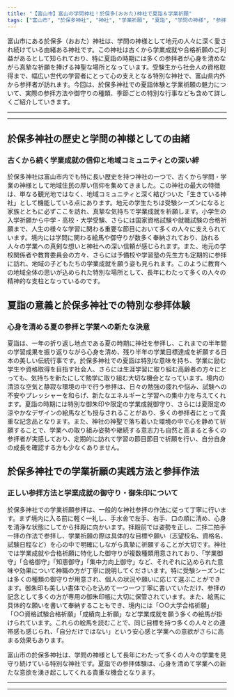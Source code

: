 ```yaml
---
title: "【富山市】富山の学問神社！於保多(おおた)神社で夏詣＆学業祈願"
tags: ["富山市", "於保多神社", "神社", "学業祈願", "夏詣", "学問の神様", "参拝", "富山県", "TOYAMA", "YouTube Shorts", "#shorts", "動画"]
---
```


富山市にある於保多（おおた）神社は、学問の神様として地元の人々に深く愛され続けている由緒ある神社です。この神社は古くから学業成就や合格祈願のご利益があるとして知られており、特に夏詣の時期には多くの参拝者が心身を清めながら真摯な祈願を捧げる神聖な場所となっています。受験生から社会人の資格取得まで、幅広い世代の学習者にとって心の支えとなる特別な神社で、富山県内外から参拝者が訪れます。今回は、於保多神社での夏詣体験と学業祈願の魅力について、実際の参拝方法や御守りの種類、季節ごとの特別な行事なども含めて詳しくご紹介していきます。

---

<!-- 🎥 YouTube動画埋め込み -->
<!-- No YouTube URL provided -->

---

## 於保多神社の歴史と学問の神様としての由緒

### 古くから続く学業成就の信仰と地域コミュニティとの深い絆

於保多神社は富山市内でも特に長い歴史を持つ神社の一つで、古くから学問・学業の神様として地域住民の厚い信仰を集めてきました。この神社の最大の特徴は、単なる観光地ではなく、地域コミュニティと深く結びついた「生きている神社」として機能している点にあります。地元の学生たちは受験シーズンになると家族とともに必ずここを訪れ、真摯な気持ちで学業成就を祈願します。小学生の入学祈願から中学・高校・大学受験、さらには国家資格試験や就職試験の合格祈願まで、人生の様々な学習に関わる重要な節目において多くの人々に支えられています。境内には学問に関わる絵馬や御守りが数多く奉納されており、訪れる人々の学業への真剣な想いと神社への深い信頼が感じられます。また、地元の学校関係者や教育委員会の方々、さらには予備校や学習塾の先生方も定期的に参拝に訪れ、地域の子どもたちの学業成就を願う姿も見られます。このように教育への地域全体の思いが込められた特別な場所として、長年にわたって多くの人々の精神的な支柱となっているのです。

## 夏詣の意義と於保多神社での特別な参拝体験

### 心身を清める夏の参拝と学業への新たな決意

夏詣は、一年の折り返し地点である夏の時期に神社を参拝し、これまでの半年間の学習成果を振り返りながら心身を清め、残り半年の学業目標達成を祈願する日本の美しい伝統行事です。於保多神社での夏詣は特別な意味を持ち、学業に励む学生や資格取得を目指す社会人、さらには生涯学習に取り組む高齢者の方々にとっても、気持ちを新たにして勉学に取り組む大切な機会となっています。境内の清涼な空気と静寂な環境の中で行う参拝は、日々の勉強の疲れや悩み、試験への不安やプレッシャーを和らげ、新たなエネルギーと学習への集中力を与えてくれます。夏詣の時期には特別な御朱印や限定の学業成就御守り、さらには夏限定の涼やかなデザインの絵馬なども授与されることがあり、多くの参拝者にとって貴重な記念品となります。また、神社の神聖で落ち着いた環境の中で心を静めて祈願することで、学業への取り組み姿勢や継続する意志力も自然と高まると多くの参拝者が実感しており、定期的に訪れて学習の節目節目で祈願を行い、自分自身の成長を確認する方も少なくありません。

## 於保多神社での学業祈願の実践方法と参拝作法

### 正しい参拝方法と学業成就の御守り・御朱印について

於保多神社での学業祈願参拝は、一般的な神社参拝の作法に従って丁寧に行います。まず境内に入る前に軽く一礼し、手水舎で左手、右手、口の順に清め、心身を清浄な状態にしてから拝殿に向かいます。拝殿前では姿勢を正し、二拝二拍手一拝の作法で参拝し、学業祈願の際は具体的な目標や願い（志望校名、資格名、試験日程など）を心の中で明確にしながら真摯に祈願することが大切です。神社では学業成就や合格祈願に特化した御守りが複数種類用意されており、「学業御守」「合格御守」「知恵御守」「集中力向上御守」など、それぞれに込められた意味や効果について神職の方が丁寧に説明してくださいます。特に受験シーズンには多くの種類の御守りが用意され、個人の状況や願いに応じて選ぶことができます。御朱印も美しい書体で心を込めて一つ一つ丁寧に書いていただけ、参拝の記念として多くの方が専用の御朱印帳に大切に保管されています。また、絵馬に具体的な願いを書いて奉納することもでき、境内には「○○大学合格祈願」「○○資格試験合格祈願」「成績向上祈願」など学業成就を願う多くの絵馬が掛けられています。これらの絵馬を読むことで、同じ目標を持つ多くの人々との連帯感も感じられ、「自分だけではない」という安心感と学業への意欲がさらに高まる効果もあります。

富山市の於保多神社は、学問の神様として長年にわたって多くの人々の学業を見守り続けている特別な神社です。夏詣での参拝体験は、心身を清めて学業への新たな意欲を湧き起こしてくれる貴重な機会となります。

---

<!-- 🗺 Googleマップ（自動表示: page.tsxで地域名から自動生成） -->

<!-- 📍 宿泊リンク（自動表示: page.tsxで地域別リンクを自動生成）
     - タイトルから地域名を抽出
     - JTB / 楽天トラベル / じゃらん / 一休.com 対応
     - 環境変数でプロバイダー切替可能
-->

<!-- 📚 関連記事（自動表示: page.tsxで同カテゴリから2件自動選択） -->

<!-- 🏷️ タグ（自動表示: page.tsxで記事最下部に自動配置） -->

---

<!--
【記事文字数ルール】
- 基本文字数: 最低1000文字以上
- 推奨文字数: 1000〜1500文字（スマホ読みやすさ最優先）
- 上限なし: 情報量的に必要な場合は1500文字や2000文字を超えても良い
- 判断基準: 読者にとって価値ある情報を過不足なく提供できる文字数

【記事構成の最終形】
1. タイトル・動画・本文
2. まとめ
3. Googleマップ（見出しなし、マップのみ自動表示）
4. **宿泊リンク（地域別自動生成）** ← 2025年10月7日追加
5. 関連記事（H3、同カテゴリから2件自動選択）
6. タグ（記事最下部に自動表示）
7. ナビゲーションボタン

【宿泊リンクシステム仕様】
- タイトルから地域名を自動抽出（【〇〇市】形式優先）
- 北陸地方地域辞書: 富山/石川/福井の主要都市対応
- 対応プロバイダー: JTB（既定）/ 楽天トラベル / じゃらん / 一休.com
- 環境変数で切替: NEXT_PUBLIC_DEFAULT_TRAVEL_PROVIDER
- URLテンプレート: 地域名自動エンコード + アフィリエイトID挿入
- 配置位置: Googleマップ直後、関連記事より前

【自動生成セクション】
※以下はpage.tsxで自動生成されるため、記事本文には含めない
- Googleマップ: タイトル【】内の地域名から生成
- 宿泊リンク: 地域名抽出 → Deeplink生成 → スタイル適用
- 関連記事: 同カテゴリから2件を自動選択・リンク化
- タグ: 記事データから最下部に自動配置

【削除済みセクション】
※アクセス方法・周辺情報・公式リンクセクションは不要（2025年10月5日削除）

【AdSense・アフィリエイト】
- Google AdSense: 全ページ自動読み込み（layout.tsx）
- アフィリエイトスクリプト: AffilScript（layout.tsx）
- data-affil属性での動的リンク変換機能あり（現在は宿泊リンクで代替）

【最終更新】2025年10月7日 - 地域別宿泊リンク自動生成システム実装
-->
